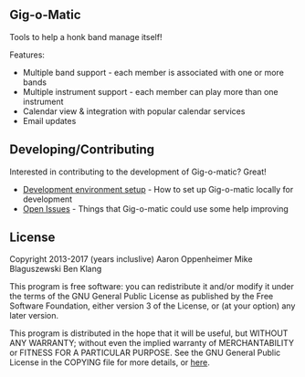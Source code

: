 Gig-o-Matic
-----------

Tools to help a honk band manage itself!

Features:
* Multiple band support - each member is associated with one or more bands
* Multiple instrument support - each member can play more than one instrument
* Calendar view & integration with popular calendar services
* Email updates



## Developing/Contributing

Interested in contributing to the development of Gig-o-matic? Great!

* [Development environment setup](https://github.com/SecondLiners/GO2/wiki/Development-Environment) - How to set up Gig-o-matic locally for development
* [Open Issues](https://github.com/SecondLiners/GO2/issues) - Things that Gig-o-matic could use some help improving


## License

Copyright 2013-2017 (years incluslive)
Aaron Oppenheimer
Mike Blaguszewski
Ben Klang

This program is free software: you can redistribute it and/or modify it under the terms of the GNU General Public License as published by the Free Software Foundation, either version 3 of the License, or (at your option) any later version.

This program is distributed in the hope that it will be useful, but WITHOUT ANY WARRANTY; without even the implied warranty of MERCHANTABILITY or FITNESS FOR A PARTICULAR PURPOSE.  See the GNU General Public License in the COPYING file for more details, or [here](http://www.gnu.org/licenses/).
